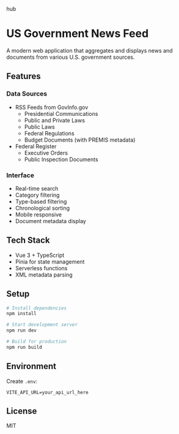 hub
# US Government News Feed

A modern web application that aggregates and displays news and documents from various U.S. government sources.

## Features

### Data Sources
- RSS Feeds from GovInfo.gov
  - Presidential Communications
  - Public and Private Laws
  - Public Laws
  - Federal Regulations
  - Budget Documents (with PREMIS metadata)
- Federal Register
  - Executive Orders
  - Public Inspection Documents

### Interface
- Real-time search
- Category filtering
- Type-based filtering
- Chronological sorting
- Mobile responsive
- Document metadata display

## Tech Stack
- Vue 3 + TypeScript
- Pinia for state management
- Serverless functions
- XML metadata parsing

## Setup

```bash
# Install dependencies
npm install

# Start development server
npm run dev

# Build for production
npm run build
```

## Environment
Create `.env`:
```
VITE_API_URL=your_api_url_here
```

## License
MIT
